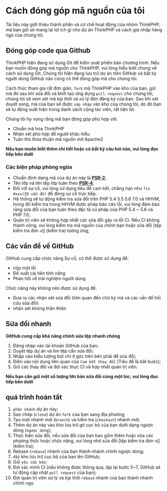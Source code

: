 Cách đóng góp mã nguồn của tôi
===

Tài liệu này giới thiệu thành phần và cơ chế hoạt động của nhóm ThinkPHP, mã bạn gửi sẽ mang lại lợi ích gì cho dự án ThinkPHP và cách gia nhập hàng ngũ của chúng tôi.

## Đóng góp code qua Github

ThinkPHP hiện đang sử dụng Git để kiểm soát phiên bản chương trình. Nếu bạn muốn đóng góp mã nguồn cho ThinkPHP, vui lòng hiểu biết chung về cách sử dụng Git. Chúng tôi hiện đang lưu trữ dự án trên GitHub và bất kỳ người dùng GitHub nào cũng có thể đóng góp mã cho chúng tôi.

Cách thức tham gia rất đơn giản, `fork` mã ThinkPHP vào kho của bạn, gửi mã đó sau khi sửa đổi và khởi tạo ứng dụng `pull request` cho chúng tôi, chúng tôi sẽ xem xét mã kịp thời và xử lý đơn đăng ký của bạn. Sau khi xét duyệt xong, mã của bạn sẽ được `sáp nhập` vào kho của chúng tôi, do đó bạn sẽ tự động xuất hiện trong danh sách cộng tác viên, rất tiện lợi.

Chúng tôi hy vọng rằng mã bạn đóng góp phù hợp với:

* Chuẩn mã hóa ThinkPHP
* Nhận xét phù hợp để người khác hiểu
* Tuân thủ thỏa thuận mã nguồn mở Apache2

**Nếu bạn muốn biết thêm chi tiết hoặc có bất kỳ câu hỏi nào, vui lòng đọc tiếp bên dưới**

### Các biện pháp phòng ngừa

* Chuẩn định dạng mã của dự án này là [**PSR-2**](http://www.kancloud.cn/thinkphp/php-fig-psr/3141);
* Tên lớp và tên tệp lớp tuân theo [**PSR-4**](http://www.kancloud.cn/thinkphp/php-fig-psr/3144);
* Đối với sự cố, vui lòng sử dụng tiêu đề cam kết, chẳng hạn như `fix #xxx(ID vấn đề)` để đóng sự cố trực tiếp.
* Hệ thống sẽ tự động kiểm tra sửa đổi trên PHP 5.4 5.5 5.6 7.0 và HHVM, trong đó kiểm tra trong HHVM được phép báo cáo lỗi, vui lòng đảm bảo rằng sửa đổi của bạn tuân theo đặc tả cú pháp của PHP 5.4 ~ 5.6 và PHP 7.0;
* Quản trị viên sẽ không hợp nhất các sửa đổi gây ra lỗi CI. Nếu CI không thành công, vui lòng kiểm tra mã nguồn của chính bạn hoặc sửa đổi [tệp kiểm tra đơn vị] (kiểm tra) tương ứng;

## Các vấn đề về GitHub

GitHub cung cấp chức năng Sự cố, có thể được sử dụng để:

* nộp một lỗi
* Đề xuất cải tiến tính năng
* Phản hồi về trải nghiệm người dùng

Chức năng này không nên được sử dụng để:

  * Đưa ra các nhận xét sửa đổi (liên quan đến chữ ký mã và các vấn đề hồi cứu sửa đổi)
  * nhận xét không thân thiện

## Sửa đổi nhanh

**GitHub cung cấp khả năng chỉnh sửa tệp nhanh chóng**

1. Đăng nhập vào tài khoản GitHub của bạn;
2. Duyệt tệp dự án và tìm tệp cần sửa đổi;
3. Nhấp vào biểu tượng bút chì ở góc trên bên phải để sửa đổi;
4. Điền vào nội dung liên quan của `Cam kết thay đổi` (Tiêu đề là bắt buộc);
5. Gửi các thay đổi và đợi xác thực CI và hợp nhất quản trị viên.

**Nếu bạn cần gửi một số lượng lớn bản sửa đổi cùng một lúc, vui lòng đọc tiếp bên dưới**

## quá trình hoàn tất

1. `phân nhánh` dự án này;
2. Sao chép (`clone`) dự án `fork` của bạn sang địa phương;
3. Tạo một nhánh mới (`branch`) và kiểm tra (`checkout`) nhánh mới;
4. Thêm dự án này vào kho lưu trữ git cục bộ của bạn dưới dạng ngược dòng (`ngược dòng`);
5. Thực hiện sửa đổi, nếu sửa đổi của bạn bao gồm thêm hoặc xóa các phương thức hoặc chức năng, vui lòng nhớ sửa đổi [tệp kiểm tra đơn vị] (kiểm tra);
6. Rebase (`rebase`) nhánh của bạn thành nhánh chính ngược dòng;
7. `đẩy` kho lưu trữ cục bộ của bạn lên GitHub;
8. Gửi `yêu cầu kéo`;
9. Đợi xác minh CI (nếu không được thông qua, lặp lại bước 5~7, GitHub sẽ tự động cập nhật `pull request` của bạn);
10. Đợi quản trị viên xử lý và kịp thời `rebase` nhánh của bạn thành nhánh chính ngư